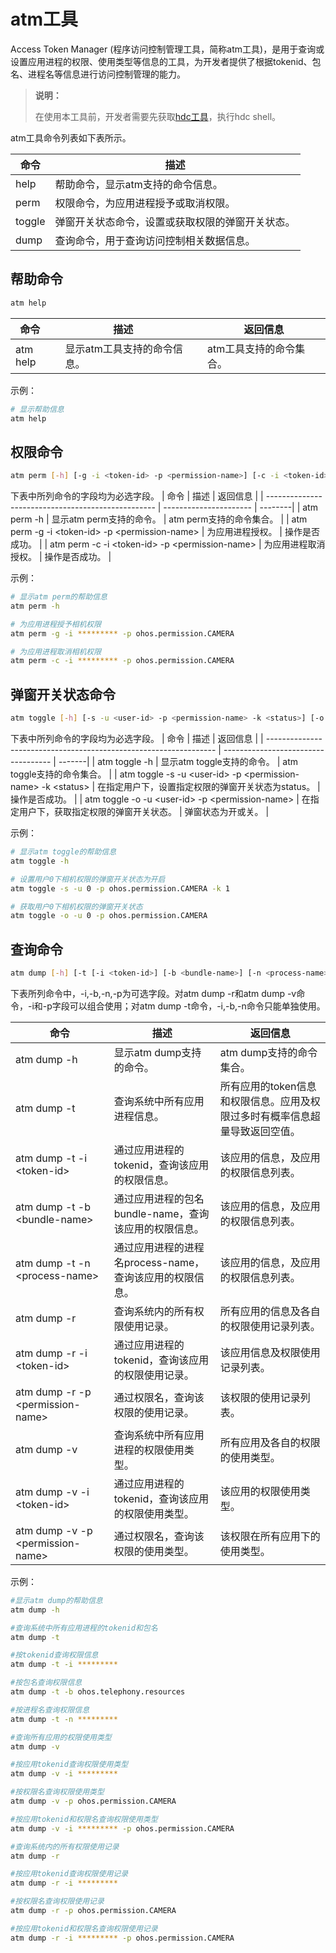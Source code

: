 # atm工具

Access Token Manager (程序访问控制管理工具，简称atm工具)，是用于查询<!--Del-->或设置<!--DelEnd-->应用进程的权限、使用类型等信息的工具，为开发者提供了根据tokenid、包名、进程名等信息进行访问控制管理的能力。

> **说明：**
>
> 在使用本工具前，开发者需要先获取[hdc工具](../dfx/hdc.md)，执行hdc shell。

atm工具命令列表如下表所示。

| 命令                | 描述 |
| ------------------- | -----------|
| help                | 帮助命令，显示atm支持的命令信息。 |
| <!--DelRow-->perm   | 权限命令，为应用进程授予或取消权限。 |
| <!--DelRow-->toggle | 弹窗开关状态命令，设置或获取权限的弹窗开关状态。 |
| dump                | 查询命令，用于查询访问控制相关数据信息。 |

## 帮助命令
```bash
atm help
```


| 命令     | 描述                      | 返回信息 |
| -------- | ------------------------ | ------|
| atm help | 显示atm工具支持的命令信息。 | atm工具支持的命令集合。 |

示例：

```bash
# 显示帮助信息
atm help
```


<!--Del-->

## 权限命令
```bash
atm perm [-h] [-g -i <token-id> -p <permission-name>] [-c -i <token-id> -p <permission-name>]
```

下表中所列命令的字段均为必选字段。
| 命令                                               | 描述                    | 返回信息 |
| -------------------------------------------------- | ---------------------- | --------|
| atm perm -h                                        | 显示atm perm支持的命令。 | atm perm支持的命令集合。 |
| atm perm -g -i \<token-id\> -p \<permission-name\> | 为应用进程授权。         | 操作是否成功。 |
| atm perm -c -i \<token-id\> -p \<permission-name\> | 为应用进程取消授权。     | 操作是否成功。 |

示例：

```bash
# 显示atm perm的帮助信息
atm perm -h

# 为应用进程授予相机权限
atm perm -g -i ********* -p ohos.permission.CAMERA

# 为应用进程取消相机权限
atm perm -c -i ********* -p ohos.permission.CAMERA
```


## 弹窗开关状态命令

```bash
atm toggle [-h] [-s -u <user-id> -p <permission-name> -k <status>] [-o -u <user-id> -p <permission-name>]
```
下表中所列命令的字段均为必选字段。
| 命令                                                              | 描述                                | 返回信息 |
| ----------------------------------------------------------------- | ----------------------------------- | -------|
| atm toggle -h                                                     | 显示atm toggle支持的命令。              | atm toggle支持的命令集合。 |
| atm toggle -s -u \<user-id\> -p \<permission-name\> -k \<status\> | 在指定用户下，设置指定权限的弹窗开关状态为status。 | 操作是否成功。 |
| atm toggle -o -u \<user-id\> -p \<permission-name\>               | 在指定用户下，获取指定权限的弹窗开关状态。 | 弹窗状态为开或关。 |

示例：

```bash
# 显示atm toggle的帮助信息
atm toggle -h

# 设置用户0下相机权限的弹窗开关状态为开启
atm toggle -s -u 0 -p ohos.permission.CAMERA -k 1

# 获取用户0下相机权限的弹窗开关状态
atm toggle -o -u 0 -p ohos.permission.CAMERA
```

<!--DelEnd-->


## 查询命令

<!--RP1-->
```bash
atm dump [-h] [-t [-i <token-id>] [-b <bundle-name>] [-n <process-name>]] [-r [-i <token-id>] [-p <permission-name>]] [-v [-i <token-id>] [-p <permission-name>]]
```
<!--RP1End-->

下表所列命令中，-i,-b,-n,-p为可选字段。对<!--Del-->atm dump -r和<!--DelEnd-->atm dump -v命令，-i和-p字段可以组合使用；对atm dump -t命令，-i,-b,-n命令只能单独使用。

| 命令                                            | 描述                                                  | 返回信息 |
| ----------------------------------------------- | ---------------------------------------------------- | -----|
| atm dump -h                                     | 显示atm dump支持的命令。                              | atm dump支持的命令集合。 |
| atm dump -t                                     | 查询系统中所有应用进程信息。                             | 所有应用的token信息和权限信息。应用及权限过多时有概率信息超量导致返回空值。 |
| atm dump -t -i \<token-id\>                     | 通过应用进程的tokenid，查询该应用的权限信息。             | 该应用的信息，及应用的权限信息列表。 |
| atm dump -t -b \<bundle-name\>                  | 通过应用进程的包名bundle-name，查询该应用的权限信息。     | 该应用的信息，及应用的权限信息列表。 |
| atm dump -t -n \<process-name\>                 | 通过应用进程的进程名process-name，查询该应用的权限信息。  | 该应用的信息，及应用的权限信息列表。 |
| <!--DelRow-->atm dump -r                        | 查询系统内的所有权限使用记录。                           | 所有应用的信息及各自的权限使用记录列表。 |
| <!--DelRow-->atm dump -r -i \<token-id\>        | 通过应用进程的tokenid，查询该应用的权限使用记录。        | 该应用信息及权限使用记录列表。 |
| <!--DelRow-->atm dump -r -p \<permission-name\> | 通过权限名，查询该权限的使用记录。                        | 该权限的使用记录列表。 |
| atm dump -v                                     | 查询系统中所有应用进程的权限使用类型。                    | 所有应用及各自的权限的使用类型。 |
| atm dump -v -i \<token-id\>                     | 通过应用进程的tokenid，查询该应用的权限使用类型。         | 该应用的权限使用类型。 |
| atm dump -v -p \<permission-name\>              | 通过权限名，查询该权限的使用类型。                        | 该权限在所有应用下的使用类型。 |

示例：

```bash
#显示atm dump的帮助信息
atm dump -h

#查询系统中所有应用进程的tokenid和包名
atm dump -t

#按tokenid查询权限信息
atm dump -t -i *********

#按包名查询权限信息
atm dump -t -b ohos.telephony.resources

#按进程名查询权限信息
atm dump -t -n *********

#查询所有应用的权限使用类型
atm dump -v

#按应用tokenid查询权限使用类型
atm dump -v -i *********

#按权限名查询权限使用类型
atm dump -v -p ohos.permission.CAMERA

#按应用tokenid和权限名查询权限使用类型
atm dump -v -i ********* -p ohos.permission.CAMERA
```

<!--Del-->
```bash
#查询系统内的所有权限使用记录
atm dump -r

#按应用tokenid查询权限使用记录
atm dump -r -i *********

#按权限名查询权限使用记录
atm dump -r -p ohos.permission.CAMERA

#按应用tokenid和权限名查询权限使用记录
atm dump -r -i ********* -p ohos.permission.CAMERA
```
<!--DelEnd-->